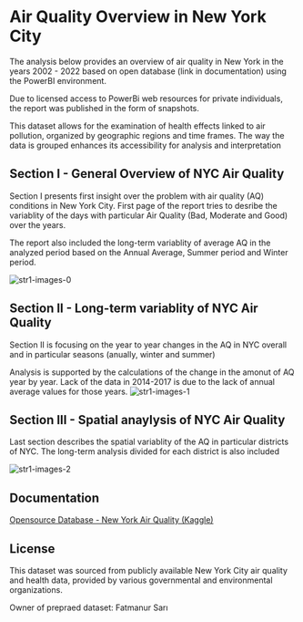 
# Air Quality Overview in New York City

The analysis below provides an overview of air quality in New York in the years 2002 - 2022 based on open database (link in documentation) using the PowerBI environment.

Due to licensed access to PowerBi web resources for private individuals, the report was published in the form of snapshots.

This dataset allows for the examination of health effects linked to air pollution, organized by geographic regions and time frames. The way the data is grouped enhances its accessibility for analysis and interpretation

## Section I - General Overview of NYC Air Quality
Section I presents first insight over the problem with air quality (AQ) conditions in New York City. First page of the report tries to desribe the variablity of the days with particular Air Quality (Bad, Moderate and Good) over the years. 

The report also included the long-term variablity of average AQ in the analyzed period based on the Annual Average, Summer period and Winter period.

![str1-images-0](https://github.com/user-attachments/assets/c930a683-ced8-4ee2-a44a-452b22446f8f)

## Section II - Long-term variablity of NYC Air Quality 
Section II is focusing on the year to year changes in the AQ in NYC overall and in particular seasons (anually, winter and summer)

Analysis is supported by the calculations of the change in the amonut of AQ year by year. Lack of the data in 2014-2017 is due to the lack of annual average values for those years.
![str1-images-1](https://github.com/user-attachments/assets/c8abe698-d83b-4dab-ae66-8d8fa2930489)

## Section III - Spatial anaylysis of NYC Air Quality
Last section describes the spatial variablity of the AQ in particular districts of NYC. The long-term analysis divided for each district is also included

![str1-images-2](https://github.com/user-attachments/assets/7d343cbe-ba95-4a7e-abc0-8df2339b2d90)
## Documentation
[Opensource Database - New York Air Quality (Kaggle)](https://www.kaggle.com/datasets/fatmanur12/new-york-air-quality/data)

## License
This dataset was sourced from publicly available New York City air quality and health data, provided by various governmental and environmental organizations.

Owner of prepraed dataset: Fatmanur Sarı 
